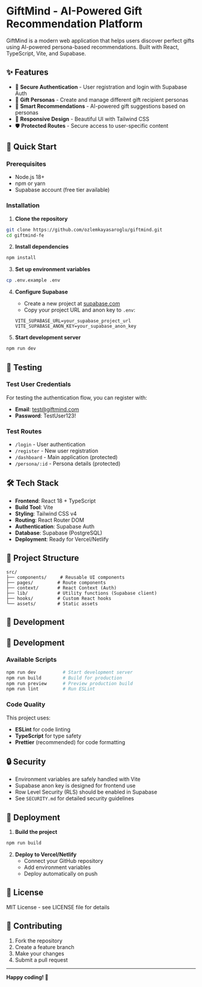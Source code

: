 # GiftMind - AI-Powered Gift Recommendation Platform

GiftMind is a modern web application that helps users discover perfect gifts using AI-powered persona-based recommendations. Built with React, TypeScript, Vite, and Supabase.

## ✨ Features

- 🔐 **Secure Authentication** - User registration and login with Supabase Auth
- 👤 **Gift Personas** - Create and manage different gift recipient personas
- 🎁 **Smart Recommendations** - AI-powered gift suggestions based on personas
- 📱 **Responsive Design** - Beautiful UI with Tailwind CSS
- 🛡️ **Protected Routes** - Secure access to user-specific content

## 🚀 Quick Start

### Prerequisites

- Node.js 18+ 
- npm or yarn
- Supabase account (free tier available)

### Installation

1. **Clone the repository**
```bash
git clone https://github.com/ozlemkayasaroglu/giftmind.git
cd giftmind-fe
```

2. **Install dependencies**
```bash
npm install
```

3. **Set up environment variables**
```bash
cp .env.example .env
```

4. **Configure Supabase**
   - Create a new project at [supabase.com](https://supabase.com)
   - Copy your project URL and anon key to `.env`:
   ```
   VITE_SUPABASE_URL=your_supabase_project_url
   VITE_SUPABASE_ANON_KEY=your_supabase_anon_key
   ```

5. **Start development server**
```bash
npm run dev
```

## 🧪 Testing

### Test User Credentials

For testing the authentication flow, you can register with:
- **Email**: test@giftmind.com
- **Password**: TestUser123!

### Test Routes

- `/login` - User authentication
- `/register` - New user registration  
- `/dashboard` - Main application (protected)
- `/persona/:id` - Persona details (protected)

## 🛠️ Tech Stack

- **Frontend**: React 18 + TypeScript
- **Build Tool**: Vite
- **Styling**: Tailwind CSS v4
- **Routing**: React Router DOM
- **Authentication**: Supabase Auth
- **Database**: Supabase (PostgreSQL)
- **Deployment**: Ready for Vercel/Netlify

## 📁 Project Structure

```
src/
├── components/     # Reusable UI components
├── pages/         # Route components
├── context/       # React Context (Auth)
├── lib/           # Utility functions (Supabase client)
├── hooks/         # Custom React hooks
└── assets/        # Static assets
```

## 🔧 Development

## 🔧 Development

### Available Scripts

```bash
npm run dev          # Start development server
npm run build        # Build for production
npm run preview      # Preview production build
npm run lint         # Run ESLint
```

### Code Quality

This project uses:
- **ESLint** for code linting
- **TypeScript** for type safety
- **Prettier** (recommended) for code formatting

## 🔒 Security

- Environment variables are safely handled with Vite
- Supabase anon key is designed for frontend use
- Row Level Security (RLS) should be enabled in Supabase
- See `SECURITY.md` for detailed security guidelines

## 🚀 Deployment

1. **Build the project**
```bash
npm run build
```

2. **Deploy to Vercel/Netlify**
   - Connect your GitHub repository
   - Add environment variables
   - Deploy automatically on push

## 📝 License

MIT License - see LICENSE file for details

## 🤝 Contributing

1. Fork the repository
2. Create a feature branch
3. Make your changes
4. Submit a pull request

---

**Happy coding! 🎉**
